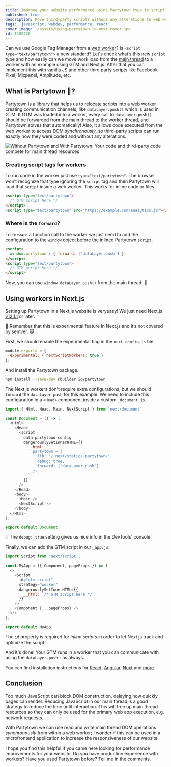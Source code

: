 ```yaml
---
title: Improve your website performance using Partytown type in script tags
published: true
description: Move third-party scripts without any alterations to web workers using Partytown in React with Next.js.
tags: 'javascript, webdev, performance, react'
cover_image: ./assets/using-partytown-in-next-cover.jpg
id: 1189226
---
```


Can we use Google Tag Manager from a [web worker](https://developer.mozilla.org/en-US/docs/Web/API/Web_Workers_API)? Is `<script type="text/partytown">` a new standard? Let's check what’s this new `script` type and how easily can we move work load from the [main thread](https://developer.mozilla.org/en-US/docs/Glossary/Main_thread) to a worker with an example using GTM and Next.js. After that you can implement this with vanilla JS and other third party scripts like Facebook Pixel, Mixpanel, Amplitude, etc.

## What is Partytown 🎉?

[Partytown](https://partytown.builder.io) is a library that helps us to relocate scripts into a web worker creating communication channels, like `dataLayer.push()` which is used in GTM. If GTM was loaded into a worker, every call to `dataLayer.push()` should be forwarded from the main thread to the worker thread, and Partytown solves that automatically! Also, it allows code executed from the web worker to access DOM _synchronously_, so third-party scripts can run exactly how they were coded and without any alterations.

![Without Partytown and With Partytown: Your code and third-party code compete for main thread resources](https://user-images.githubusercontent.com/452425/152393346-6f721a4f-3f66-410a-8878-a2b49e24307f.png)

### Creating script tags for workers

To run code in the worker just use `type="text/partytown"`. The browser won’t recognize that type ignoring the `script` tag and then Partytown will load that `script` inside a web worker. This works for inline code or files.

```html
<script type="text/partytown">
  /* GTM Script Here */
</script>
<script type="text/partytown" src="https://example.com/analytics.js"></script>
```

### Where is the `forward`?

To `forward` a function call to the worker we just need to add the configuration to the `window`  object before the inlined Partytown `script`.

```html
<script>
  window.partytown = { forward: ['dataLayer.push'] };
</script>
<script type="text/partytown">
  /* GTM script here */
</script>
```

Now, you can use `window.dataLayer.push()` from the main thread. 🙌

## Using workers in Next.js

Setting up Partytown in a Next.js website is veryeasy! We just need Next.js [v12.1.1](https://github.com/vercel/next.js/releases/tag/v12.1.1) or later.

🧠 Remember that this is experimental feature in Next.js and it’s not covered by semver. 🙀

First, we should enable the experimental flag in the `next.config.js` file.

```javascript
module.exports = {
  experimental: { nextScriptWorkers: true }
};
```

And install the Partytown package.

```bash
npm install --save-dev @builder.io/partytown
```

The Next.js workers don't require extra configurations, but we should `forward` the `dataLayer.push` for this example. We need to include this configuration in a `<Head>` component inside a custom `_document.js`.

```javascript
import { Html, Head, Main, NextScript } from 'next/document'

const Document = () => (
  <Html>
    <Head>
      <script
        data-partytown-config
        dangerouslySetInnerHTML={{
          __html: `
            partytown = {
              lib: '/_next/static/~partytown/',
              debug: true,
              forward: ['dataLayer.push']
            };
          `
        }}
      />
    </Head>
    <body>
      <Main />
      <NextScript />
    </body>
  </Html>
);

export default Document;
```

💡 The `debug: true` setting gives us nice info in the DevTools' console.

Finally, we can add the GTM script in our `_app.js`.

```javascript
import Script from 'next/script'; 

const MyApp = ({ Component, pageProps }) => (
  <>
    <Script
      id="gtm-script"
      strategy="worker"
      dangerouslySetInnerHTML={{
        __html: `/* GTM script here */`
      }}
    />
    <Component {...pageProps} />
  </>
);

export default MyApp;
```

The `id` property is required for _inline scripts_ in order to let Next.js track and optimize the script.

And it's done! Your GTM runs in a worker that you can communicate with using the `dataLayer.push` - as always.

You can find installation instructions for [React](https://partytown.builder.io/react), [Angular](https://partytown.builder.io/angular), [Nuxt](https://partytown.builder.io/nuxt) and [more](https://partytown.builder.io/integrations).

## Conclusion

Too much JavaScript can block DOM construction, delaying how quickly pages can render. Reducing JavaScript in our main thread is a good strategy to reduce the time until interaction. This will free up main thread resources so they can only be used for the primary web app execution, e.g. network requests.

With Partytown we can use read and write main thread DOM operations _synchronously_ from within a web worker; I wonder if this can be used in a microfrontend application to increase the responsiveness of our website.

I hope you find this helpful If you came here looking for performance improvements for your website. Do you have production experience with workers? Have you used Partytown before? Tell me in the comments.
